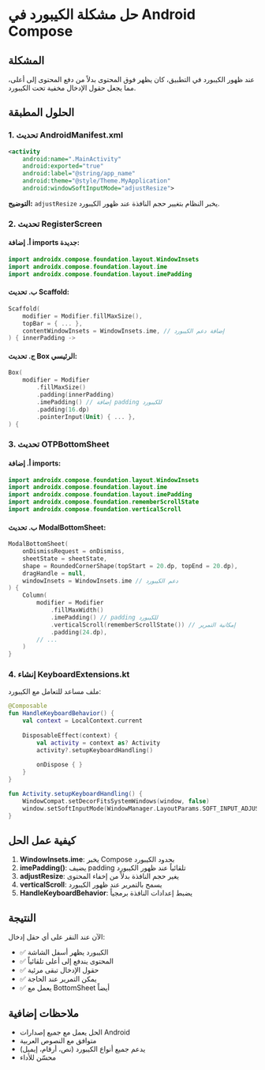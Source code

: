 # حل مشكلة الكيبورد في Android Compose

## المشكلة
عند ظهور الكيبورد في التطبيق، كان يظهر فوق المحتوى بدلاً من دفع المحتوى إلى أعلى، مما يجعل حقول الإدخال مخفية تحت الكيبورد.

## الحلول المطبقة

### 1. تحديث AndroidManifest.xml
```xml
<activity
    android:name=".MainActivity"
    android:exported="true"
    android:label="@string/app_name"
    android:theme="@style/Theme.MyApplication"
    android:windowSoftInputMode="adjustResize">
```

**التوضيح:** `adjustResize` يخبر النظام بتغيير حجم النافذة عند ظهور الكيبورد.

### 2. تحديث RegisterScreen

#### أ. إضافة imports جديدة:
```kotlin
import androidx.compose.foundation.layout.WindowInsets
import androidx.compose.foundation.layout.ime
import androidx.compose.foundation.layout.imePadding
```

#### ب. تحديث Scaffold:
```kotlin
Scaffold(
    modifier = Modifier.fillMaxSize(),
    topBar = { ... },
    contentWindowInsets = WindowInsets.ime, // إضافة دعم الكيبورد
) { innerPadding ->
```

#### ج. تحديث Box الرئيسي:
```kotlin
Box(
    modifier = Modifier
        .fillMaxSize()
        .padding(innerPadding)
        .imePadding() // إضافة padding للكيبورد
        .padding(16.dp)
        .pointerInput(Unit) { ... },
) {
```

### 3. تحديث OTPBottomSheet

#### أ. إضافة imports:
```kotlin
import androidx.compose.foundation.layout.WindowInsets
import androidx.compose.foundation.layout.ime
import androidx.compose.foundation.layout.imePadding
import androidx.compose.foundation.rememberScrollState
import androidx.compose.foundation.verticalScroll
```

#### ب. تحديث ModalBottomSheet:
```kotlin
ModalBottomSheet(
    onDismissRequest = onDismiss,
    sheetState = sheetState,
    shape = RoundedCornerShape(topStart = 20.dp, topEnd = 20.dp),
    dragHandle = null,
    windowInsets = WindowInsets.ime // دعم الكيبورد
) {
    Column(
        modifier = Modifier
            .fillMaxWidth()
            .imePadding() // padding للكيبورد
            .verticalScroll(rememberScrollState()) // إمكانية التمرير
            .padding(24.dp),
        // ...
    )
}
```

### 4. إنشاء KeyboardExtensions.kt

ملف مساعد للتعامل مع الكيبورد:

```kotlin
@Composable
fun HandleKeyboardBehavior() {
    val context = LocalContext.current
    
    DisposableEffect(context) {
        val activity = context as? Activity
        activity?.setupKeyboardHandling()
        
        onDispose { }
    }
}

fun Activity.setupKeyboardHandling() {
    WindowCompat.setDecorFitsSystemWindows(window, false)
    window.setSoftInputMode(WindowManager.LayoutParams.SOFT_INPUT_ADJUST_RESIZE)
}
```

## كيفية عمل الحل

1. **WindowInsets.ime**: يخبر Compose بحدود الكيبورد
2. **imePadding()**: يضيف padding تلقائياً عند ظهور الكيبورد
3. **adjustResize**: يغير حجم النافذة بدلاً من إخفاء المحتوى
4. **verticalScroll**: يسمح بالتمرير عند ظهور الكيبورد
5. **HandleKeyboardBehavior**: يضبط إعدادات النافذة برمجياً

## النتيجة

الآن عند النقر على أي حقل إدخال:
- ✅ الكيبورد يظهر أسفل الشاشة
- ✅ المحتوى يندفع إلى أعلى تلقائياً  
- ✅ حقول الإدخال تبقى مرئية
- ✅ يمكن التمرير عند الحاجة
- ✅ يعمل مع BottomSheet أيضاً

## ملاحظات إضافية

- الحل يعمل مع جميع إصدارات Android
- متوافق مع النصوص العربية
- يدعم جميع أنواع الكيبورد (نص، أرقام، إيميل)
- محسّن للأداء
